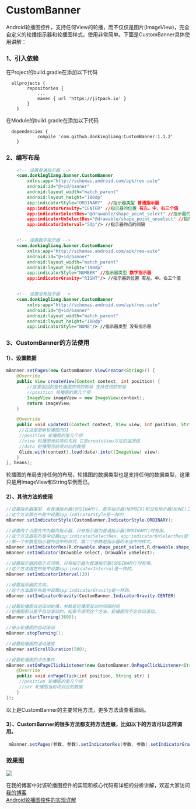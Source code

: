 # CustomBanner
Android轮播图控件，支持任何View的轮播，而不仅仅是图片(ImageView)，完全自定义的轮播指示器和轮播图样式，使用非常简单。下面是CustomBanner具体使用讲解：
### 1、引入依赖
在Project的build.gradle在添加以下代码
```
  allprojects {
        repositories {
            ...
            maven { url 'https://jitpack.io' }
        }
    }
```
在Module的build.gradle在添加以下代码
```
  dependencies {
            compile 'com.github.donkingliang:CustomBanner:1.1.2'
    }
```
### 2、编写布局
```xml
	<!-- 设置普通指示器 -->
	<com.donkingliang.banner.CustomBanner 
	    xmlns:app="http://schemas.android.com/apk/res-auto"
	    android:id="@+id/banner"
	    android:layout_width="match_parent"
	    android:layout_height="180dp"
	    app:indicatorStyle="ORDINARY"  //指示器类型 普通指示器
	    app:indicatorGravity="CENTER" //指示器的位置 有左。中、右三个值
	    app:indicatorSelectRes="@drawable/shape_point_select" //指示器的选中的样式
	    app:indicatorUnSelectRes="@drawable/shape_point_unselect" //指示器的未选中的样式
	    app:indicatorInterval="5dp"/> //指示器的点的间隔


	<!-- 设置数字指示器 -->
	<com.donkingliang.banner.CustomBanner
	    xmlns:app="http://schemas.android.com/apk/res-auto"
	    android:id="@+id/banner"
	    android:layout_width="match_parent"
	    android:layout_height="180dp"
	    app:indicatorStyle="NUMBER" //指示器类型 数字指示器
	    app:indicatorGravity="RIGHT"/> //指示器的位置 有左。中、右三个值


	<!-- 设置没有指示器 -->
	<com.donkingliang.banner.CustomBanner
	    xmlns:app="http://schemas.android.com/apk/res-auto"
	    android:id="@+id/banner"
	    android:layout_width="match_parent"
	    android:layout_height="180dp"
	    app:indicatorStyle="NONE"/> //指示器类型 没有指示器
```
### 3、CustomBanner的方法使用 
#### 1）、设置数据
```java
mBanner.setPages(new CustomBanner.ViewCreator<String>() {
    @Override
    public View createView(Context context, int position) {
        //这里返回的是轮播图的项的布局 支持任何的布局
        //position 轮播图的第几个项
        ImageView imageView = new ImageView(context);
        return imageView;
    }

    @Override
    public void updateUI(Context context, View view, int position, String data) {
     //在这里更新轮播图的UI
     //position 轮播图的第几个项
     //view 轮播图当前项的布局 它是createView方法的返回值
     //data 轮播图当前项对应的数据
     Glide.with(context).load(data).into((ImageView) view);
    }
}, beans);
```
轮播图的布局支持任何的布局，轮播图的数据类型也是支持任何的数据类型，这里只是用ImageView和String举例而已。
#### 2）、其他方法的使用
```java
//设置指示器类型，有普通指示器(ORDINARY)、数字指示器(NUMBER)和没有指示器(NONE)三种类型。
//这个方法跟在布局中设置app:indicatorStyle是一样的
mBanner.setIndicatorStyle(CustomBanner.IndicatorStyle.ORDINARY);

//设置两个点图片作为翻页指示器，只有指示器为普通指示器(ORDINARY)时有用。
//这个方法跟在布局中设置app:indicatorSelectRes、app:indicatorUnSelectRes是一样的。
//第一个参数是指示器的选中的样式，第二个参数是指示器的未选中的样式。
mBanner.setIndicatorRes(R.drawable.shape_point_select,R.drawable.shape_point_unselect)；
mBanner.setIndicator(Drawable select, Drawable unSelect);
      
//设置指示器的指示点间隔，只有指示器为普通指示器(ORDINARY)时有用。
//这个方法跟在布局中设置app:indicatorInterval是一样的。
mBanner.setIndicatorInterval(20)

//设置指示器的方向。
//这个方法跟在布局中设置app:indicatorGravity是一样的。
mBanner.setIndicatorGravity(CustomBanner.IndicatorGravity.CENTER)

//设置轮播图自动滚动轮播，参数是轮播图滚动的间隔时间
//轮播图默认是不自动滚动的，如果不调用这个方法，轮播图将不会自动滚动。
mBanner.startTurning(3600);

//停止轮播图的自动滚动
mBanner.stopTurning();

//设置轮播图的滚动速度
mBanner.setScrollDuration(500);

//设置轮播图的点击事件
mBanner.setOnPageClickListener(new CustomBanner.OnPageClickListener<String>() {
    @Override
    public void onPageClick(int position, String str) {
     //position 轮播图的第几个项
     //str 轮播图当前项对应的数据
    }
});
```
以上是CustomBanner的主要常用方法，更多方法请查看源码。
#### 3）、CustomBanner的很多方法都支持方法连缀，比如以下的方法可以这样调用。
```java
 mBanner.setPages(参数, 参数).setIndicatorRes(参数, 参数).setIndicatorGravity(参数).startTurning(参数);
```
### 效果图 
![](https://github.com/donkingliang/CustomBanner/blob/master/%E6%BC%94%E7%A4%BA.gif) 

在我的博客中对该轮播图控件的实现和核心代码有详细的分析讲解，欢迎大家访问[我的博客](http://blog.csdn.net/u010177022)  
[Android轮播图控件的实现详解](http://blog.csdn.net/u010177022/article/details/61931488)
